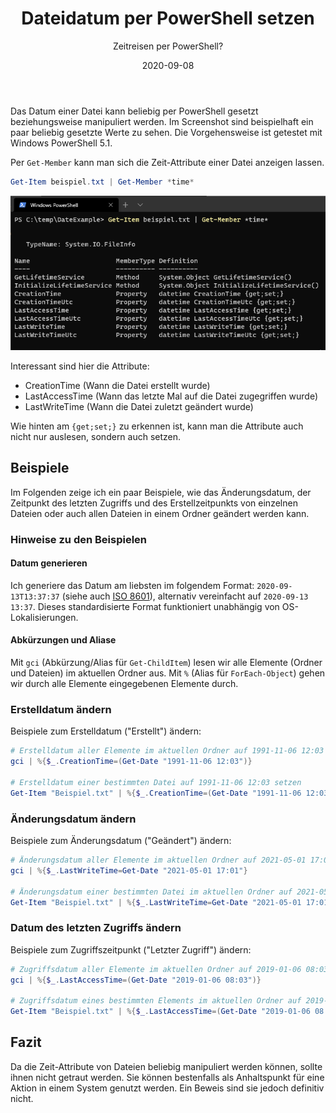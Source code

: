 ﻿---
aliases:
    - set-file-date-with-powershell
slug: Set-File-Date-with-PowerShell
title: "Dateidatum per PowerShell setzen"
subtitle: "Zeitreisen per PowerShell?"
date: 2020-09-08
contenttags: [powershell, ntfs, windowsserver, powershellsnips]
cover:
    image: /images/2020/2020-09-08_FileDate.png
---

Das Datum einer Datei kann beliebig per PowerShell gesetzt beziehungsweise manipuliert werden. Im Screenshot sind beispielhaft ein paar beliebig gesetzte Werte zu sehen. Die Vorgehensweise ist getestet mit Windows PowerShell 5.1.

Per `Get-Member` kann man sich die Zeit-Attribute einer Datei anzeigen lassen.

```powershell
Get-Item beispiel.txt | Get-Member *time*
```

![Dateidatums-Attribute anzeigen](/images/2020/2020-09-08_DateAttributes.png "Dateidatums-Attribute anzeigen")

Interessant sind hier die Attribute:

-   CreationTime (Wann die Datei erstellt wurde)
-   LastAccessTime (Wann das letzte Mal auf die Datei zugegriffen wurde)
-   LastWriteTime (Wann die Datei zuletzt geändert wurde)

Wie hinten am `{get;set;}` zu erkennen ist, kann man die Attribute auch nicht nur auslesen, sondern auch setzen.

## Beispiele

Im Folgenden zeige ich ein paar Beispiele, wie das Änderungsdatum, der Zeitpunkt des letzten Zugriffs und des Erstellzeitpunkts von einzelnen Dateien oder auch allen Dateien in einem Ordner geändert werden kann.

### Hinweise zu den Beispielen

#### Datum generieren

Ich generiere das Datum am liebsten im folgendem Format: `2020-09-13T13:37:37` (siehe auch [ISO 8601](https://de.wikipedia.org/wiki/ISO_8601#:~:text=Das%20%C3%BCblichste%20Zeitformat%20der%20Norm,%2D14T23%3A34%3A30.)), alternativ vereinfacht auf `2020-09-13 13:37`. Dieses standardisierte Format funktioniert unabhängig von OS-Lokalisierungen.

#### Abkürzungen und Aliase

Mit `gci` (Abkürzung/Alias für `Get-ChildItem`) lesen wir alle Elemente (Ordner und Dateien) im aktuellen Ordner aus.
Mit `%` (Alias für `ForEach-Object`) gehen wir durch alle Elemente eingegebenen Elemente durch.

### Erstelldatum ändern

Beispiele zum Erstelldatum ("Erstellt") ändern:

```powershell
# Erstelldatum aller Elemente im aktuellen Ordner auf 1991-11-06 12:03 setzen
gci | %{$_.CreationTime=(Get-Date "1991-11-06 12:03")}

# Erstelldatum einer bestimmten Datei auf 1991-11-06 12:03 setzen
Get-Item "Beispiel.txt" | %{$_.CreationTime=(Get-Date "1991-11-06 12:03")}
```

### Änderungsdatum ändern

Beispiele zum Änderungsdatum ("Geändert") ändern:

```powershell
# Änderungsdatum aller Elemente im aktuellen Ordner auf 2021-05-01 17:01 setzen
gci | %{$_.LastWriteTime=Get-Date "2021-05-01 17:01"}

# Änderungsdatum einer bestimmten Datei im aktuellen Ordner auf 2021-05-01 17:01 setzen
Get-Item "Beispiel.txt" | %{$_.LastWriteTime=Get-Date "2021-05-01 17:01"}
```

### Datum des letzten Zugriffs ändern

Beispiele zum Zugriffszeitpunkt ("Letzter Zugriff") ändern:

```powershell
# Zugriffsdatum aller Elemente im aktuellen Ordner auf 2019-01-06 08:03 setzen
gci | %{$_.LastAccessTime=(Get-Date "2019-01-06 08:03")}

# Zugriffsdatum eines bestimmten Elements im aktuellen Ordner auf 2019-01-06 08:03 setzen
Get-Item "Beispiel.txt" | %{$_.LastAccessTime=(Get-Date "2019-01-06 08:03")}
```

## Fazit

Da die Zeit-Attribute von Dateien beliebig manipuliert werden können, sollte ihnen nicht getraut werden. Sie können bestenfalls als Anhaltspunkt für eine Aktion in einem System genutzt werden. Ein Beweis sind sie jedoch definitiv nicht.
